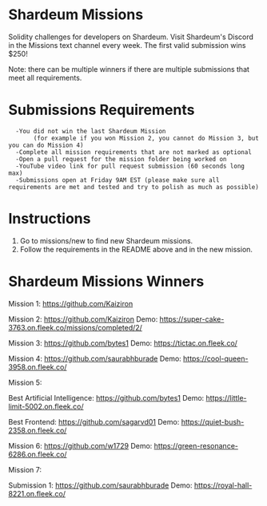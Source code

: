 # Shardeum Missions

Solidity challenges for developers on Shardeum.
Visit Shardeum's Discord in the Missions text channel every week.
The first valid submission wins $250!

Note: there can be multiple winners if there are multiple submissions that meet all requirements.

# Submissions Requirements

      -You did not win the last Shardeum Mission 
           (for example if you won Mission 2, you cannot do Mission 3, but you can do Mission 4)
      -Complete all mission requirements that are not marked as optional
      -Open a pull request for the mission folder being worked on
      -YouTube video link for pull request submission (60 seconds long max)
      -Submissions open at Friday 9AM EST (please make sure all requirements are met and tested and try to polish as much as possible)

# Instructions

1. Go to missions/new to find new Shardeum missions.
2. Follow the requirements in the README above and in the new mission.

# Shardeum Missions Winners

Mission 1: https://github.com/Kaiziron

Mission 2: https://github.com/Kaiziron Demo: https://super-cake-3763.on.fleek.co/missions/completed/2/

Mission 3: https://github.com/bytes1 Demo: https://tictac.on.fleek.co/

Mission 4: https://github.com/saurabhburade Demo: https://cool-queen-3958.on.fleek.co/

Mission 5: 

Best Artificial Intelligence: https://github.com/bytes1 Demo: https://little-limit-5002.on.fleek.co/

Best Frontend: https://github.com/sagarvd01 Demo: https://quiet-bush-2358.on.fleek.co/

Mission 6: https://github.com/w1729 Demo: https://green-resonance-6286.on.fleek.co/

Mission 7:

Submission 1: https://github.com/saurabhburade Demo: https://royal-hall-8221.on.fleek.co/


